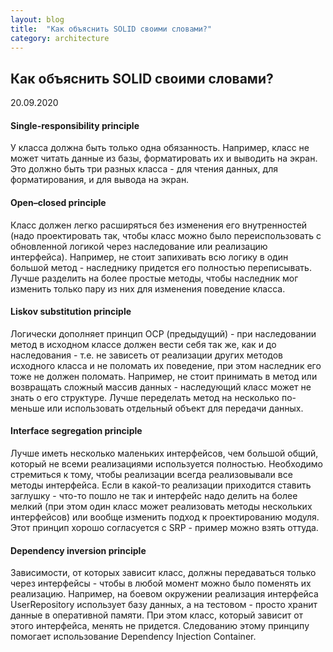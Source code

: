 ```yaml
---
layout: blog
title:  "Как объяснить SOLID своими словами?"
category: architecture
---
```


## Как объяснить SOLID своими словами?  
<div class="text-muted small mb-3">20.09.2020</div>

#### Single-responsibility principle 
У класса должна быть только одна обязанность. Например, класс не может читать данные из базы, форматировать их и 
выводить на экран. Это должно быть три разных класса - для чтения данных, для форматирования, и для вывода на экран.

#### Open–closed principle 
Класс должен легко расширяться без изменения его внутренностей (надо проектировать так, чтобы класс можно было 
переиспользовать с обновленной логикой через наследование или реализацию интерфейса). Например, не стоит запихивать 
всю логику в один большой метод - наследнику придется его полностью переписывать. Лучше разделить на более простые 
методы, чтобы наследник мог изменить только пару из них для изменения поведение класса.

#### Liskov substitution principle 
Логически дополняет принцип OCP (предыдущий) - при наследовании метод в исходном классе должен вести себя так же, как 
и до наследования - т.е. не зависеть от реализации других методов исходного класса и не поломать их поведение, при этом 
наследник его тоже не должен поломать. Например, не стоит принимать в метод или возвращать сложный массив данных - 
наследующий класс может не знать о его структуре. Лучше переделать метод на несколько по-меньше или использовать 
отдельный объект для передачи данных.

#### Interface segregation principle 
Лучше иметь несколько маленьких интерфейсов, чем большой общий, который не всеми реализациями используется полностью. 
Необходимо стремиться к тому, чтобы реализации всегда реализовывали все методы интерфейса. Если в какой-то реализации 
приходится ставить заглушку - что-то пошло не так и интерфейс надо делить на более мелкий (при этом один класс может 
реализовать методы нескольких интерфейсов) или вообще изменить подход к проектированию модуля. Этот принцип хорошо 
согласуется с SRP - пример можно взять оттуда.

#### Dependency inversion principle 
Зависимости, от которых зависит класс, должны передаваться только через интерфейсы - чтобы в любой момент можно было 
поменять их реализацию. Например, на боевом окружении реализация интерфейса UserRepository использует базу данных, а на
тестовом - просто хранит данные в оперативной памяти. При этом класс, который зависит от этого интерфейса, менять не 
придется. Следованию этому принципу помогает использование Dependency Injection Container.
